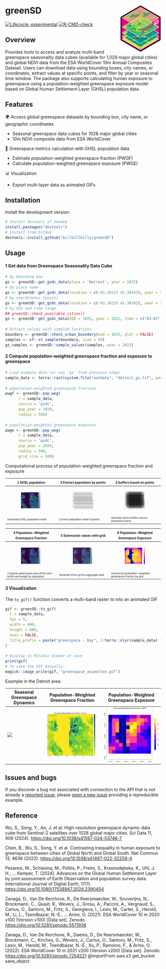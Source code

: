 # greenSD <a href="https://github.com/billbillbilly/greenSD/"><img src="images/logo.png" align="right" height="150" /></a>

<!-- badges: start -->
[![Lifecycle:
experimental](https://img.shields.io/badge/lifecycle-experimental-orange.svg)](https://lifecycle.r-lib.org/articles/stages.html#experimental)
[![R-CMD-check](https://github.com/billbillbilly/greenSD/actions/workflows/R-CMD-check.yaml/badge.svg)](https://github.com/billbillbilly/greenSD/actions/workflows/R-CMD-check.yaml)
<!-- badges: end -->

## Overview
Provides tools to access and analyze multi-band greenspace seasonality data cubes 
(available for 1,028 major global cities) and global NDVI data from the ESA 
WorldCover 10m Annual Composites Dataset. Users can download data using bounding 
boxes, city names, or coordinates, extract values at specific points, and filter 
by year or seasonal time window. The package also supports calculating human 
exposure to greenspace using a population-weighted greenspace exposure model 
based on Global Human Settlement Layer (GHSL) population data.

## Features
🌍 Access global greenspace datasets by bounding box, city name, or geographic coordinates
- Seasonal greenspace data cubes for 1028 major global cities
- 10m NDVI composite data from ESA WorldCover

🧮 Greenspace metrics calculation with GHSL population data
- Estimate population-weighted greenspace fraction (PWGF)
- Calculate population-weighted greenspace exposure (PWGE) 

📊 Visualization
- Export multi-layer data as animated GIFs

## Installation
Install the development version:
```r
# Install devtools if needed
install.packages("devtools")
# Install from GitHub
devtools::install_github("billbillbilly/greenSD")
```

## Usage

#### 1 Get data from Greenspace Seasonality Data Cube
```r
# by bounding box
gs <- greenSD::get_gsdc_data(place = 'Detroit', year = 2022)
# by place name
gs <- greenSD::get_gsdc_data(location = c(-83.10215 42.38342), year = 2022)
# by coordinates (point)
gs <- greenSD::get_gsdc_data(location = c(-83.10215 42.38342), year = 2022)
# by UID and time range
## greenSD::check_available_cities()
gs <- greenSD::get_gsdc_data(UID = 1825, year = 2022, time = c("03-01", "09-01"))

# Extract values with sampled locations
boundary <- greenSD::check_urban_boundary(uid = 1825, plot = FALSE)
samples <- sf::st_sample(boundary, size = 50)
gs_samples <- greenSD::sample_values(samples, year = 2022)
```

#### 2 Compute population-weighted greenspace fraction and exposure to greenspace
```r
# Load example data (or use `gs` from previous step)
sample_data <- terra::rast(system.file("extdata", "detroit_gs.tif", package = "greenSD"))

# population-weighted greenspace fraction
pwgf <- greenSD::pop_weg(
      r = sample_data,
      source = 'gsdc',
      pop_year = 2020,
      radius = 500)

# population-weighted greenspace exposure
pwge <- greenSD::pop_weg(
      r = sample_data,
      source = 'gsdc',
      pop_year = 2020,
      radius = 500, 
      grid_size = 500)

```

Computational process of population-weighted greenspace fraction and exposure

| <span style="font-size:10px;">1 GHSL population</span> | <span style="font-size:10px;">2 Extract population by points</span> | <span style="font-size:10px;">3 buffers based on points</span> |
|------------------------------|--------------------------------------------|-------------------------------------------|
| <figure><img src="images/population.png" width="100%"/></figure> | <figure><img src="images/population_pts.png" width="100%"/></figure> | <figure><img src="images/pop_pt_buffers_500m.png" width="100%"/></figure> |
| <figcaption style="font-size:8px;">Download GHSL population raster</figcaption> | <figcaption style="font-size:8px;">Convert population raster to points</figcaption> | <figcaption style="font-size:8px;">Generate 500m buffers around population points</figcaption> |

| <span style="font-size:10px;">4 Population-Weighted Greenspace Fraction</span> | <span style="font-size:10px;">5 Summarize values with grid</span> | <span style="font-size:10px;">6 Population-Weighted Greenspace Exposure</span> |
|--------------------------------------------|--------------------------------------|---------------------------------------------|
| <figure><img src="images/pwgf.png" width="100%"/></figure> | <figure><img src="images/grid_500m.png" width="100%"/></figure> | <figure><img src="images/etg.png" width="100%"/></figure> |
| <figcaption style="font-size:8px;">Compute greenspace area within each buffer and weight by population</figcaption> | <figcaption style="font-size:8px;">Generate 500m grid to aggregate data</figcaption> | <figcaption style="font-size:8px;">Summarize population-weighted greenspace fraction by grid</figcaption> |

#### 3 Visualization
The `to_gif()` function converts a multi-band raster to into an animated GIF

```r
gif <- greenSD::to_gif(
  r = sample_data,
  fps = 5,
  width = 600,
  height = 600,
  axes = FALSE,
  title_prefix = paste("greenspace - Day", 1:terra::nlyr(sample_data) * 10)
)

# Display in RStudio Viewer or save
print(gif)
# To save the GIF manually:
magick::image_write(gif, "greenspace_animation.gif")
```
Example in the Detroit area:

| Seasonal Greenspace Dynamics | Population-Weighted Greenspace Fraction | Population-Weighted Greenspace Exposure |
|------------------------------|------------------------------------------|------------------------------------------|
| ![](images/greenspace_animation.gif) | ![](images/greenspace_fraction_animation.gif) | ![](images/greenspace_exposure_animation.gif) |

## Issues and bugs
If you discover a bug not associated with connection to the API that is
not already a [reported
issue](https://github.com/billbillbilly/greenSD/issues), please [open
a new issue](https://github.com/billbillbilly/greenSD/issues/new)
providing a reproducible example.

## Reference
Wu, S., Song, Y., An, J. et al. High-resolution greenspace dynamic
data cube from Sentinel-2 satellites over 1028 global major cities.
Sci Data 11, 909 (2024). https://doi.org/10.1038/s41597-024-03746-7

Chen, B., Wu, S., Song, Y. et al. Contrasting inequality in human exposure to
greenspace between cities of Global North and Global South. Nat Commun 13,
4636 (2022). https://doi.org/10.1038/s41467-022-32258-4

Pesaresi, M., Schiavina, M., Politis, P., Freire, S., Krasnodębska, K.,
Uhl, J. H., … Kemper, T. (2024). Advances on the Global Human Settlement
Layer by joint assessment of Earth Observation and population survey data.
International Journal of Digital Earth, 17(1).
https://doi.org/10.1080/17538947.2024.2390454

Zanaga, D., Van De Kerchove, R., De Keersmaecker, W., Souverijns, N.,
Brockmann, C., Quast, R., Wevers, J., Grosu, A., Paccini, A., Vergnaud, S.,
Cartus, O., Santoro, M., Fritz, S., Georgieva, I., Lesiv, M., Carter, S.,
Herold, M., Li, L., Tsendbazar, N.-E., … Arino, O. (2021).
ESA WorldCover 10 m 2020 v100 (Version v100) [Data set].
Zenodo. https://doi.org/10.5281/zenodo.5571936

Zanaga, D., Van De Kerchove, R., Daems, D., De Keersmaecker, W., Brockmann,
C., Kirches, G., Wevers, J., Cartus, O., Santoro, M., Fritz, S., Lesiv, M.,
Herold, M., Tsendbazar, N.-E., Xu, P., Ramoino, F., & Arino, O. (2022).
ESA WorldCover 10 m 2021 v200 (Version v200) [Data set].
Zenodo. https://doi.org/10.5281/zenodo.7254221
@importFrom aws.s3 get_bucket save_object
